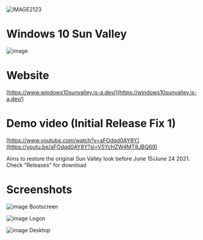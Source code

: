 ![IMAGE2123](https://github.com/user-attachments/assets/ce2b4123-e65b-455e-9d44-3c66d709679c)
# Windows 10 Sun Valley
![image](https://github.com/user-attachments/assets/666a6698-edf5-4b70-9360-4a88b0c6e3ef)

# Website
[https://www.windows10sunvalley.is-a.dev/](https://windows10sunvalley.is-a.dev/)

# Demo video (Initial Release Fix 1)
[https://www.youtube.com/watch?v=aFOdqd0AY8Y](https://youtu.be/aFOdqd0AY8Y?si=V5YcHZW4MT8JBQ69)

Aims to restore the original Sun Valley look before June 15/June 24 2021.
Check "Releases" for download

# Screenshots
![image](https://github.com/user-attachments/assets/d5f6385f-4ca6-41b8-93e2-da573037cf99)
Bootscreen

![image](https://github.com/user-attachments/assets/17a8533a-59a4-459c-b494-644571a1c7b3)
Logon

![image](https://github.com/user-attachments/assets/de5a9b73-112c-4a0a-a7be-ef203467da99)
Desktop
